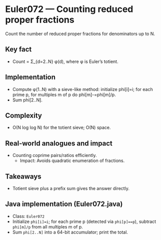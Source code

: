 # Euler072 — Counting reduced proper fractions

Count the number of reduced proper fractions for denominators up to N.

## Key fact

- Count = Σ_{d=2..N} φ(d), where φ is Euler’s totient.

## Implementation

- Compute φ(1..N) with a sieve-like method: initialize phi[i]=i; for each prime p, for multiples m of p do phi[m]-=phi[m]/p.
- Sum phi[2..N].

## Complexity
- O(N log log N) for the totient sieve; O(N) space.

## Real-world analogues and impact
- Counting coprime pairs/ratios efficiently.
  - Impact: Avoids quadratic enumeration of fractions.

## Takeaways
- Totient sieve plus a prefix sum gives the answer directly.


## Java implementation (Euler072.java)

- Class: `Euler072`
- Initialize `phi[i]=i`; for each prime p (detected via `phi[p]==p`), subtract `phi[m]/p` from all multiples m of p.
- Sum `phi[2..N]` into a 64-bit accumulator; print the total.

